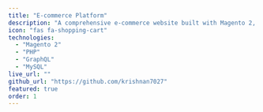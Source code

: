 ```yaml
---
title: "E-commerce Platform"
description: "A comprehensive e-commerce website built with Magento 2, featuring custom extensions, performance optimization, and GraphQL API integration for enhanced user experience."
icon: "fas fa-shopping-cart"
technologies:
  - "Magento 2"
  - "PHP"
  - "GraphQL"
  - "MySQL"
live_url: ""
github_url: "https://github.com/krishnan7027"
featured: true
order: 1
---
```

